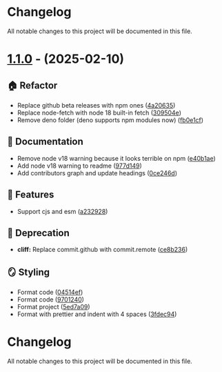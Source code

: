# Changelog

All notable changes to this project will be documented in this file.

# [1.1.0](https://github.com/SerenModz21/paste.gg/compare/v1.0.2...v1.1.0) - (2025-02-10)

## 🏠 Refactor

- Replace github beta releases with npm ones ([4a20635](https://github.com/SerenModz21/paste.gg/commit/4a206354a6575dd0e6770045333ad06461a1e641))
- Replace node-fetch with node 18 built-in fetch ([309504e](https://github.com/SerenModz21/paste.gg/commit/309504e540e11d9f0c6e21cabc7b9a9a7f75cc44))
- Remove deno folder (deno supports npm modules now) ([fb0e1cf](https://github.com/SerenModz21/paste.gg/commit/fb0e1cf610c1167263b1cdc132d921ba961bfeb7))

## 📝 Documentation

- Remove node v18 warning because it looks terrible on npm ([e40b1ae](https://github.com/SerenModz21/paste.gg/commit/e40b1ae373ecc99964f71eb996dcf0409a130b43))
- Add node v18 warning to readme ([977d149](https://github.com/SerenModz21/paste.gg/commit/977d1492d43a08766664b82617d327b73819d1d6))
- Add contributors  graph and update headings ([0ce246d](https://github.com/SerenModz21/paste.gg/commit/0ce246d016b680db9b26d0a06f3b109d41defcb4))

## 🚀 Features

- Support cjs and esm ([a232928](https://github.com/SerenModz21/paste.gg/commit/a232928d695416546dacd795c17f708a15a2de3d))

## 🚨 Deprecation

- **cliff:** Replace commit.github with commit.remote ([ce8b236](https://github.com/SerenModz21/paste.gg/commit/ce8b236c0ca750d56727d92ab081a6a4c67f9fa0))

## 🪞 Styling

- Format code ([04514ef](https://github.com/SerenModz21/paste.gg/commit/04514ef72197bbb2d788f613f8d8946d49b4f1d1))
- Format code ([9701240](https://github.com/SerenModz21/paste.gg/commit/9701240ccfe4d22084b5450ba0d6b4840b93ade4))
- Format project ([5ed7a09](https://github.com/SerenModz21/paste.gg/commit/5ed7a095d66a3ba8cecf3ea2c4081cc17f4c6e7e))
- Format with prettier and indent with 4 spaces ([3fdec94](https://github.com/SerenModz21/paste.gg/commit/3fdec945373e1ecd28f89f9bffd8285c27782bc5))

# Changelog

All notable changes to this project will be documented in this file.

